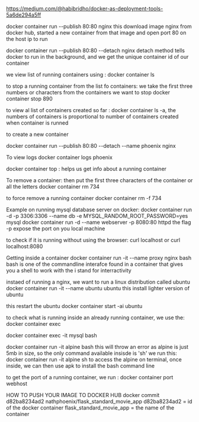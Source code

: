 https://medium.com/@habibridho/docker-as-deployment-tools-5a6de294a5ff

docker container run --publish 80:80 nginx
this download image nginx from docker hub, started a new container from that image and open port 80 on the host ip to run

docker container run --publish 80:80 --detach nginx
detach method tells docker to run in the background, and we get the unique container id of our container

we view list of running containers using :
docker container ls 

to stop a running container from the list fo containers: we take the first three numbers or characters from the containers we want to stop
docker container stop 890

to view al list of containers created so far :
docker container ls -a, the numbers of containers is proportional to number of containers created when container is runned

to create a new container

docker container run --publish 80:80 --detach --name phoenix nginx

To view logs
docker container logs phoenix

docker container top : helps us get info about a running container

To remove a container: then put the first three characters of the container or all the letters
docker container rm 734

to force remove a running container
docker container rm -f 734

Example on running mysql database server on docker:
docker container run -d -p 3306:3306 --name db -e MYSQL_RANDOM_ROOT_PASSWORD=yes mysql
docker container run -d --name webserver -p 8080:80 httpd
the flag -p expose the port on you local machine

to check if it is running without using the browser:
curl localhost or curl localhost:8080

Getting inside a container
docker container run -it --name proxy nginx bash 
bash is one of the commandline interafce found in a container that gives you a shell to work with
the i stand for interractivity

instaed of running a nginx, we want to run a linux distribution called ubuntu
docker container run -it --name ubuntu ubuntu     this install lighter version of ubuntu

this restart the ubuntu 
docker container start -ai ubuntu

to check what is running inside an already running container, we use the:
docker container exec

docker container exec -it mysql bash

docker container run -it alpine bash
this will throw an error as alpine is just 5mb in size, so the only command available insisde is 'sh'
we run this:
docker container run -it alpine sh to access the alpine on terminal,
once inside, we can then use apk to install the bash command line

to get the port of a running container, we run :
docker container port webhost


HOW TO PUSH YOUR IMAGE TO DOCKER HUB
docker commit d82ba8234ad2 nathphoenix/flask_standard_movie_app
d82ba8234ad2 = id of the docker container
flask_standard_movie_app = the name of the container







